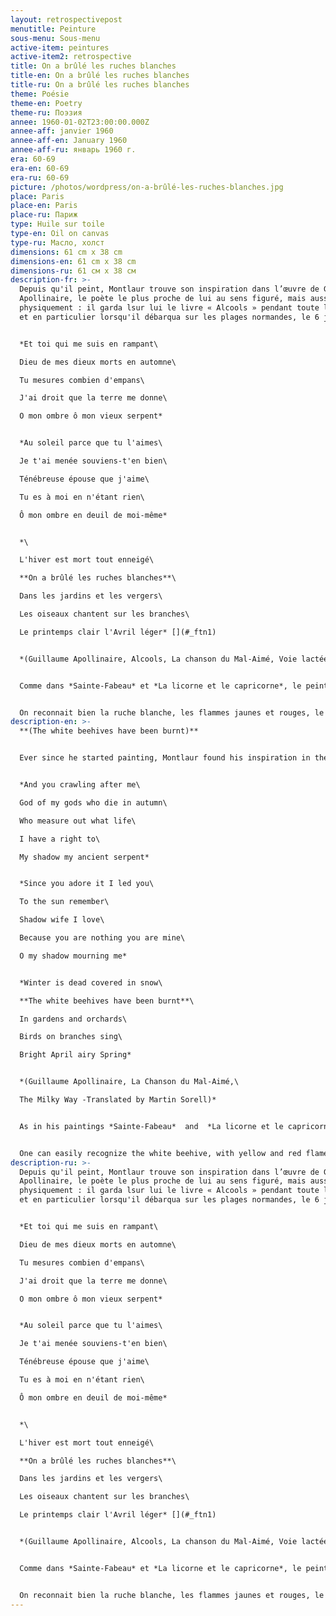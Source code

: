 ```yaml
---
layout: retrospectivepost
menutitle: Peinture
sous-menu: Sous-menu
active-item: peintures
active-item2: retrospective
title: On a brûlé les ruches blanches
title-en: On a brûlé les ruches blanches
title-ru: On a brûlé les ruches blanches
theme: Poésie
theme-en: Poetry
theme-ru: Поэзия
annee: 1960-01-02T23:00:00.000Z
annee-aff: janvier 1960
annee-aff-en: January 1960
annee-aff-ru: январь 1960 г.
era: 60-69
era-en: 60-69
era-ru: 60-69
picture: /photos/wordpress/on-a-brûlé-les-ruches-blanches.jpg
place: Paris
place-en: Paris
place-ru: Париж
type: Huile sur toile
type-en: Oil on canvas
type-ru: Масло, холст
dimensions: 61 cm x 38 cm
dimensions-en: 61 cm x 38 cm
dimensions-ru: 61 см x 38 см
description-fr: >-
  Depuis qu'il peint, Montlaur trouve son inspiration dans l’œuvre de Guillaume
  Apollinaire, le poète le plus proche de lui au sens figuré, mais aussi
  physiquement : il garda lsur lui le livre « Alcools » pendant toute la guerre,
  et en particulier lorsqu'il débarqua sur les plages normandes, le 6 juin 1944.


  *Et toi qui me suis en rampant\

  Dieu de mes dieux morts en automne\

  Tu mesures combien d'empans\

  J'ai droit que la terre me donne\

  O mon ombre ô mon vieux serpent*


  *Au soleil parce que tu l'aimes\

  Je t'ai menée souviens-t'en bien\

  Ténébreuse épouse que j'aime\

  Tu es à moi en n'étant rien\

  Ô mon ombre en deuil de moi-même*


  *\

  L'hiver est mort tout enneigé\

  **On a brûlé les ruches blanches**\

  Dans les jardins et les vergers\

  Les oiseaux chantent sur les branches\

  Le printemps clair l'Avril léger* [](#_ftn1)


  *(Guillaume Apollinaire, Alcools, La chanson du Mal-Aimé, Voie lactée)*


  Comme dans *Sainte-Fabeau* et *La licorne et le capricorne*, le peintre reproduit sur la toile les vers de  *La chanson du mal-Aimé*. Ici, le poète demande à son ombre, « sa ténébreuse épouse », de combien d'empans de terre il aura besoin pour creuser sa tombe. Mais l'hiver est mort, les ruches ont gelé et brûlent, les oiseaux chantent, c'est le printemps.


  On reconnait bien la ruche blanche, les flammes jaunes et rouges, le ciel bleu. On reconnait également les quelques empans de terre en bas du tableau.
description-en: >-
  **(The white beehives have been burnt)**


  Ever since he started painting, Montlaur found his inspiration in the works of Guillaume Apollinaire, the poet closest to him figuratively but also physically. Montlaur kept Apollinaire's “*Alcools*” with him throughout the war, and in particular when he landed on the Normandy beaches on D-Day.


  *And you crawling after me\

  God of my gods who die in autumn\

  Who measure out what life\

  I have a right to\

  My shadow my ancient serpent*


  *Since you adore it I led you\

  To the sun remember\

  Shadow wife I love\

  Because you are nothing you are mine\

  O my shadow mourning me*


  *Winter is dead covered in snow\

  **The white beehives have been burnt**\

  In gardens and orchards\

  Birds on branches sing\

  Bright April airy Spring*


  *(Guillaume Apollinaire, La Chanson du Mal-Aimé,\

  The Milky Way -Translated by Martin Sorell)*


  As in his paintings *Sainte-Fabeau*  and  *La licorne et le capricorne* , Montlaur reproduces on the canvas verses from Apollinaire's *La Chanson du Mal-Aimé*. The poet asks his shadow, "his dark wife", how many spans of earth he will need to dig his grave. Now winter is dead, the beehives have frozen and are burning, the birds are singing, it is springtime.


  One can easily recognize the white beehive, with yellow and red flames, a blue sky. There are a few spans of earth at the bottom of the painting.
description-ru: >-
  Depuis qu'il peint, Montlaur trouve son inspiration dans l’œuvre de Guillaume
  Apollinaire, le poète le plus proche de lui au sens figuré, mais aussi
  physiquement : il garda lsur lui le livre « Alcools » pendant toute la guerre,
  et en particulier lorsqu'il débarqua sur les plages normandes, le 6 juin 1944.


  *Et toi qui me suis en rampant\

  Dieu de mes dieux morts en automne\

  Tu mesures combien d'empans\

  J'ai droit que la terre me donne\

  O mon ombre ô mon vieux serpent*


  *Au soleil parce que tu l'aimes\

  Je t'ai menée souviens-t'en bien\

  Ténébreuse épouse que j'aime\

  Tu es à moi en n'étant rien\

  Ô mon ombre en deuil de moi-même*


  *\

  L'hiver est mort tout enneigé\

  **On a brûlé les ruches blanches**\

  Dans les jardins et les vergers\

  Les oiseaux chantent sur les branches\

  Le printemps clair l'Avril léger* [](#_ftn1)


  *(Guillaume Apollinaire, Alcools, La chanson du Mal-Aimé, Voie lactée)*


  Comme dans *Sainte-Fabeau* et *La licorne et le capricorne*, le peintre reproduit sur la toile les vers de  *La chanson du mal-Aimé*. Ici, le poète demande à son ombre, « sa ténébreuse épouse », de combien d'empans de terre il aura besoin pour creuser sa tombe. Mais l'hiver est mort, les ruches ont gelé et brûlent, les oiseaux chantent, c'est le printemps.


  On reconnait bien la ruche blanche, les flammes jaunes et rouges, le ciel bleu. On reconnait également les quelques empans de terre en bas du tableau.
---
```

